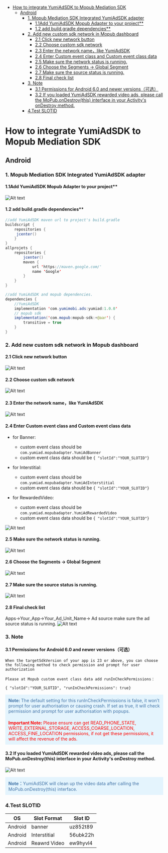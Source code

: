 
   * [How to integrate YumiAdSDK to Mopub Mediation SDK](#how-to-integrate-yumiadsdk-to-mopub-mediation-sdk)
      * [Android](#android)
         * [1. Mopub Mediation SDK  Integrated YumiAdSDK adapter](#1-mopub-mediation-sdk--integrated-yumiadsdk-adapter)
            * [1.1Add YumiAdSDK Mopub Adapter to your project**](#11add-yumiadsdk-mopub-adapter-to-your-project)
            * [1.2 add build.gradle dependencies**](#12-add-buildgradle-dependencies)
         * [2. Add new custom sdk network in Mopub dashboard](#2-add-new-custom-sdk-network-in-mopub-dashboard)
            * [2.1 Click new network button](#21-click-new-network-button)
            * [2.2 Choose custom sdk network](#22-choose-custom-sdk-network)
            * [2.3 Enter the network name，like YumiAdSDK](#23-enter-the-network-namelike-yumiadsdk)
            * [2.4 Enter Custom event class and Custom event class data](#24-enter-custom-event-class-and-custom-event-class-data)
            * [2.5 Make sure the network status is running.](#25-make-sure-the-network-status-is-running)
            * [2.6 Choose the Segments -&gt; Global Segment](#26-choose-the-segments---global-segment)
            * [2.7 Make sure the source status is running.](#27-make-sure-the-source-status-is-running)
            * [2.8 Final check list](#28-final-check-list)
         * [3. Note](#3-note)
            * [3.1 Permissions for Android 6.0 and newer versions（可选）](#31-permissions-for-android-60-and-newer-versions可选)
            * [3.2 If you loaded YumiAdSDK  rewarded video ads, please call the MoPub.onDestroy(this) interface in your Activity's onDestroy method.](#32-if-you-loaded-yumiadsdk--rewarded-video-ads-please-call-the-mopubondestroythis-interface-in-your-activitys-ondestroy-method)
         * [4.Test SLOTID](#4test-slotid)


# How to integrate YumiAdSDK to Mopub Mediation SDK

## Android

### 1. Mopub Mediation SDK  Integrated YumiAdSDK adapter

#### 1.1Add YumiAdSDK Mopub Adapter to your project**
![Alt text](./android-image4.png)

#### 1.2 add build.gradle dependencies**

```java
//add YumiAdSDK maven url to project's build.gradle
buildscript {
    repositories {
   	 jcenter()
    }
}
allprojets {
    repositories {
        jcenter()
        maven {
            url 'https://maven.google.com/'
            name 'Google'
        }
    }
}

//add YumiAdSDK and mopub dependencies.
dependencies {
	//YumiAdSDK
    implementation 'com.yumimobi.ads:yumiad:1.0.0'
	// mopub sdk
    implementation('com.mopub:mopub-sdk:+@aar') {
        transitive = true
    }
}
```

### 2. Add new custom sdk network in Mopub dashboard
#### 2.1 Click new network button
![Alt text](./1560409646437.png)
#### 2.2 Choose custom sdk network 
![Alt text](./1560409697619.png)
#### 2.3 Enter the network name，like YumiAdSDK
![Alt text](./1560409809820.png)
#### 2.4 Enter Custom event class and Custom event class data
- for Banner:
	- custom event class should be `com.yumiad.mopubadapter.YumiAdBanner`
	- custom event class data should be
		`{ "slotId":"YOUR_SLOTID"}`

- for Interstitial:
	- custom event class should be `com.yumiad.mopubadapter.YumiAdInterstitial`
	- custom event class data should be
		`{ "slotId":"YOUR_SLOTID"}`

- for RewardedVideo:
	- custom event class should be `com.yumiad.mopubadapter.YumiAdRewardedVideo`
	- custom event class data should be
		`{ "slotId":"YOUR_SLOTID"}`

![Alt text](./1560409912883.png)
#### 2.5 Make sure the network status is running.
![Alt text](./1560410523146.png)
#### 2.6 Choose the Segments -> Global Segment
![Alt text](./1560410634439.png)
#### 2.7 Make sure the source status is running.
![Alt text](./1560410708081.png)
#### 2.8 Final check list
Apps->Your_App->Your_Ad_Unit_Name-> Ad source 
	make sure the ad source status is running.
![Alt text](./1560410861974.png)

### 3. Note

#### 3.1 Permissions for Android 6.0 and newer versions（可选）

	When the targetSdkVersion of your app is 23 or above, you can choose the following method to check permission and prompt for user authorization

	Please at Mopub custom event class data add runInCheckPermissions：
	
`{ "slotId":"YOUR_SLOTID", "runInCheckPermissions": true}`
	
<div style="background-color:rgb(228,244,253);padding:10px;">
	<span style="color:rgb(62,113,167);">
	<b>Note: </b>The default setting for this runInCheckPermissions is false, it won’t prompt for user authorisation or causing crash. If set as true, it will check permission and prompt for user authorisation with popups.
	</span>
	</div>

<div style="background-color:rgb(228,244,253);padding:10px;">
	<span style="color:rgb(255,0,0);">
	<b>Important Note: </b>Please ensure can get READ_PHONE_STATE, WRITE_EXTERNAL_STORAGE, ACCESS_COARSE_LOCATION, ACCESS_FINE_LOCATION permissions, if not get these permissions, it will affect the revenue of the ads.
	</span>
	</div>

#### 3.2 If you loaded YumiAdSDK  rewarded video ads, please call the MoPub.onDestroy(this) interface in your Activity's onDestroy method.
    
![Alt text](./android-image5.png)
<div style="background-color:rgb(228,244,253);padding:10px;">
	<span style="color:rgb(62,113,167);">
	<b>Note：</b>YumiAdSDK will clean up the video data after calling the MoPub.onDestroy(this) interface.
	</span>
	</div>

### 4.Test SLOTID 

| OS | Slot Format | Slot ID |
| ----- | ----- | ----- |
| Android |  banner | uz852t89 |
| Android |  Interstitial | 56ubk22h |
| Android | Reawrd Video | ew9hyvl4 |
